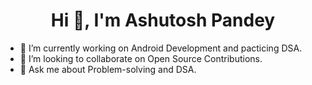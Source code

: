 <h1 align="center">Hi 👋, I'm Ashutosh Pandey</h1>



- 🔭 I’m currently working on Android Development and pacticing DSA.
- 👯 I’m looking to collaborate on Open Source Contributions.
- 💬 Ask me about Problem-solving and DSA.

<!---
ashupandey1620/ashupandey1620 is a ✨ special ✨ repository because its `README.md` (this file) appears on your GitHub profile.
You can click the Preview link to take a look at your changes.
--->
